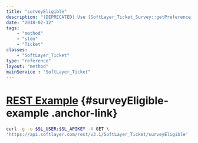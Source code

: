 ```yaml
---
title: "surveyEligible"
description: "(DEPRECATED) Use [SoftLayer_Ticket_Survey::getPreference](/reference/datatypes/$1/#$2) method. "
date: "2018-02-12"
tags:
    - "method"
    - "sldn"
    - "Ticket"
classes:
    - "SoftLayer_Ticket"
type: "reference"
layout: "method"
mainService : "SoftLayer_Ticket"
---
```


# [REST Example](#surveyEligible-example) <a href="/article/rest/"><i class="fas fa-question"></i></a> {#surveyEligible-example .anchor-link} 
```bash
curl -g -u $SL_USER:$SL_APIKEY -X GET \
'https://api.softlayer.com/rest/v3.1/SoftLayer_Ticket/surveyEligible'
```
